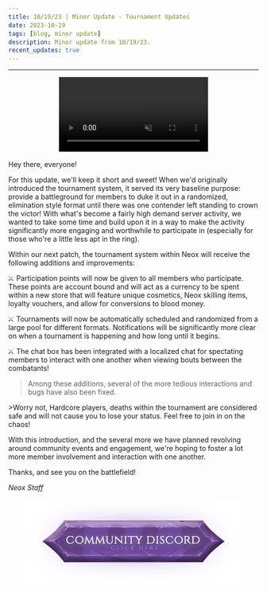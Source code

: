 ```yaml
---
title: 10/19/23 | Minor Update - Tournament Updates
date: 2023-10-19
tags: [blog, minor update]
description: Minor update from 10/19/23.
recent_updates: true
---
```


***
<div class="spacer-medium"></div>
<center><video autoplay loop muted><source src="/assets/img/updates/101923/tournbanner.mp4" type="video/mp4"></video></center>
<div class="spacer-medium"></div>

Hey there, everyone!

For this update, we'll keep it short and sweet! When we'd originally introduced the tournament system, it served its very baseline purpose: provide a battleground for members to duke it out in a randomized, elimination style format until there was one contender left standing to crown the victor! With what's become a fairly high demand server activity, we wanted to take some time and build upon it in a way to make the activity significantly more engaging and worthwhile to participate in (especially for those who're a little less apt in the ring).

Within our next patch, the tournament system within Neox will receive the following additions and improvements:
<div class="spacer-medium"></div>
<div class="divider div-transparent"></div>

<img src="/assets/img/updates/101923/sword.png" style="vertical-align:middle;position:relative;right:1px;bottom:1px"> Participation points will now be given to all members who participate. These points are account bound and will act as a currency to be spent within a new store that will feature unique cosmetics, Neox skilling items, loyalty vouchers, and allow for conversions to blood money.

<img src="/assets/img/updates/101923/sword.png" style="vertical-align:middle;position:relative;right:1px;bottom:1px"> Tournaments will now be automatically scheduled and randomized from a large pool for different formats. Notifications will be significantly more clear on when a tournament is happening and how long until it begins.

<img src="/assets/img/updates/101923/sword.png" style="vertical-align:middle;position:relative;right:1px;bottom:1px"> The chat box has been integrated with a localized chat for spectating members to interact with one another when viewing bouts between the combatants!

>Among these additions, several of the more tedious interactions and bugs have also been fixed.
<div class="spacer-small"></div>
>Worry not, Hardcore players, deaths within the tournament are considered safe and will not cause you to lose your status. Feel free to join in on the chaos!
<div class="spacer-medium"></div>
<div class="divider div-transparent"></div>

With this introduction, and the several more we have planned revolving around community events and engagement, we're hoping to foster a lot more member involvement and interaction with one another. 

Thanks, and see you on the battlefield!

<em>Neox Staff<br>

<div class="spacer-medium"></div>
<center><a href="https://discord.com/invite/neoxps"><img src="/assets/img/JoinDiscord.png"></a></center>